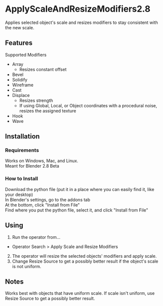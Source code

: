# ApplyScaleAndResizeModifiers2.8
Applies selected object's scale and resizes modifiers to stay consistent with the new scale.

## Features  
Supported Modifiers
* Array  
  * Resizes constant offset
* Bevel
* Solidify
* Wireframe
* Cast
* Displace  
  * Resizes strength
  * If using Global, Local, or Object coordinates with a procedural noise, resizes the assigned texture  
* Hook
* Wave

## Installation  
### Requirements  
Works on Windows, Mac, and Linux.  
Meant for Blender 2.8 Beta
### How to Install  
Download the python file (put it in a place where you can easily find it, like your desktop)  
In Blender's settings, go to the addons tab  
At the bottom, click "Install from File"  
Find where you put the python file, select it, and click "Install from File" 

## Using
1. Run the operator from...
* Operator Search > Apply Scale and Resize Modifiers  
2. The operator will resize the selected objects' modifiers and apply scale.
3. Change Resize Source to get a possibly better result if the object's scale is not uniform.

## Notes
Works best with objects that have uniform scale. If scale isn't uniform, use Resize Source to get a possibly better result.

